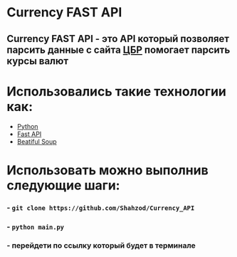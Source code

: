 # Currency FAST API
## Currency FAST API - это API который позволяет парсить данные с сайта [ЦБР](https://www.cbr.ru) помогает парсить курсы валют

# Использовались такие технологии как:
 - [Python](https://python.org)
 - [Fast API](https://fastapi.tiangolo.com)
 - [Beatiful Soup](https://beautiful-soup-4.readthedocs.io/en/latest)


# Использовать можно выполнив следующие шаги:
### - ```git clone https://github.com/Shahzod/Currency_API```
### - ```python main.py```
### - перейдети по ссылку который будет в терминале

